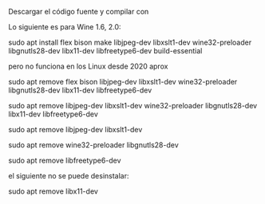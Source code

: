 

Descargar el código fuente y compilar con

Lo siguiente es para Wine 1.6, 2.0:

sudo apt install flex bison make libjpeg-dev libxslt1-dev wine32-preloader libgnutls28-dev libx11-dev libfreetype6-dev build-essential

pero no funciona en los Linux desde 2020 aprox


sudo apt remove flex bison libjpeg-dev libxslt1-dev wine32-preloader libgnutls28-dev libx11-dev libfreetype6-dev

sudo apt remove libjpeg-dev libxslt1-dev wine32-preloader libgnutls28-dev libx11-dev libfreetype6-dev

sudo apt remove libjpeg-dev libxslt1-dev

sudo apt remove wine32-preloader libgnutls28-dev

sudo apt remove libfreetype6-dev

el siguiente no se puede desinstalar:

sudo apt remove libx11-dev
